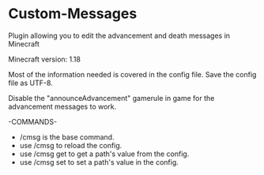# Custom-Messages
Plugin allowing you to edit the advancement and death messages in Minecraft

Minecraft version: 1.18

Most of the information needed is covered in the config file.
Save the config file as UTF-8.

Disable  the "announceAdvancement" gamerule in game for the advancement messages to work.

-COMMANDS-
- /cmsg is the base command.
- use /cmsg to reload the config.
- use /cmsg get <path> to get a path's value from the config.
- use /cmsg set <path> <value> to set a path's value in the config.

